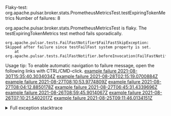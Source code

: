         
Flaky-test: org.apache.pulsar.broker.stats.PrometheusMetricsTest.testExpiringTokenMetrics
Number of failures: 8

org.apache.pulsar.broker.stats.PrometheusMetricsTest is flaky. The testExpiringTokenMetrics test method fails sporadically.

```
org.apache.pulsar.tests.FailFastNotifier$FailFastSkipException: Skipped after failure since testFailFast system property is set.
	at org.apache.pulsar.tests.FailFastNotifier.beforeInvocation(FailFastNotifier.java:88)

```

Usage tip: To enable automatic navigation to failure message, open the following links with CTRL/CMD-click.
[example failure 2021-08-30T15:35:40.3034034Z](https://github.com/apache/pulsar/runs/3463119398?check_suite_focus=true#step:9:2943)
[example failure 2021-08-28T02:15:19.0700884Z](https://github.com/apache/pulsar/runs/3448473880?check_suite_focus=true#step:9:1940)
[example failure 2021-08-27T08:10:53.9774809Z](https://github.com/apache/pulsar/runs/3440980370?check_suite_focus=true#step:9:2007)
[example failure 2021-08-27T08:04:12.8850178Z](https://github.com/apache/pulsar/runs/3440855241?check_suite_focus=true#step:9:1932)
[example failure 2021-08-27T06:45:31.4339696Z](https://github.com/apache/pulsar/runs/3440411158?check_suite_focus=true#step:9:1933)
[example failure 2021-08-26T08:59:45.9014067Z](https://github.com/apache/pulsar/runs/3430539961?check_suite_focus=true#step:9:2642)
[example failure 2021-08-26T07:10:21.5402017Z](https://github.com/apache/pulsar/runs/3429892136?check_suite_focus=true#step:9:1994)
[example failure 2021-08-25T09:11:46.0134151Z](https://github.com/apache/pulsar/runs/3420085427?check_suite_focus=true#step:10:1926)


<details>
<summary>Full exception stacktrace</summary>
<code><pre>
org.apache.pulsar.tests.FailFastNotifier$FailFastSkipException: Skipped after failure since testFailFast system property is set.
	at org.apache.pulsar.tests.FailFastNotifier.beforeInvocation(FailFastNotifier.java:88)

</pre></code>
</details>

